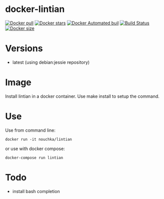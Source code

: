 # docker-lintian
[![Docker pull](https://img.shields.io/docker/pulls/nouchka/lintian)](https://hub.docker.com/r/nouchka/lintian/)
[![Docker stars](https://img.shields.io/docker/stars/nouchka/lintian)](https://hub.docker.com/r/nouchka/lintian/)
[![Docker Automated buil](https://img.shields.io/docker/automated/nouchka/lintian.svg)](https://hub.docker.com/r/nouchka/lintian/)
[![Build Status](https://img.shields.io/travis/com/nouchka/docker-lintian/master)](https://travis-ci.com/github/nouchka/docker-lintian)
[![Docker size](https://img.shields.io/docker/image-size/nouchka/lintian/latest)](https://hub.docker.com/r/nouchka/lintian/)

# Versions

* latest (using debian:jessie repository)

# Image
Install lintian in a docker container. Use make install to setup the command.

# Use

Use from command line:

	docker run -it nouchka/lintian
or use with docker compose:

	docker-compose run lintian

# Todo

* install bash completion
